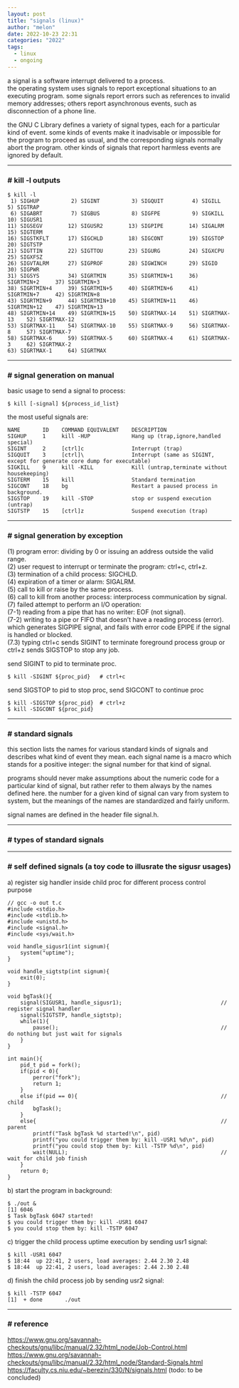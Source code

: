 ```yaml
---
layout: post
title: "signals (linux)"
author: "melon"
date: 2022-10-23 22:31
categories: "2022" 
tags:
  - linux
  - ongoing
---
```


a signal is a software interrupt delivered to a process.  
the operating system uses signals to report exceptional situations to an executing program.
some signals report errors such as references to invalid memory addresses;
others report asynchronous events, such as disconnection of a phone line.

the GNU C Library defines a variety of signal types, each for a particular kind of event.
some kinds of events make it inadvisable or impossible for the program to proceed as usual,
and the corresponding signals normally abort the program.
other kinds of signals that report harmless events are ignored by default.

<hr>

### # kill -l outputs
```text
$ kill -l
 1) SIGHUP          2) SIGINT          3) SIGQUIT         4) SIGILL          5) SIGTRAP
 6) SIGABRT         7) SIGBUS          8) SIGFPE          9) SIGKILL        10) SIGUSR1
11) SIGSEGV        12) SIGUSR2        13) SIGPIPE        14) SIGALRM        15) SIGTERM
16) SIGSTKFLT      17) SIGCHLD        18) SIGCONT        19) SIGSTOP        20) SIGTSTP
21) SIGTTIN        22) SIGTTOU        23) SIGURG         24) SIGXCPU        25) SIGXFSZ
26) SIGVTALRM      27) SIGPROF        28) SIGWINCH       29) SIGIO          30) SIGPWR
31) SIGSYS         34) SIGRTMIN       35) SIGRTMIN+1     36) SIGRTMIN+2     37) SIGRTMIN+3
38) SIGRTMIN+4     39) SIGRTMIN+5     40) SIGRTMIN+6     41) SIGRTMIN+7     42) SIGRTMIN+8
43) SIGRTMIN+9     44) SIGRTMIN+10    45) SIGRTMIN+11    46) SIGRTMIN+12    47) SIGRTMIN+13
48) SIGRTMIN+14    49) SIGRTMIN+15    50) SIGRTMAX-14    51) SIGRTMAX-13    52) SIGRTMAX-12
53) SIGRTMAX-11    54) SIGRTMAX-10    55) SIGRTMAX-9     56) SIGRTMAX-8     57) SIGRTMAX-7
58) SIGRTMAX-6     59) SIGRTMAX-5     60) SIGRTMAX-4     61) SIGRTMAX-3     62) SIGRTMAX-2
63) SIGRTMAX-1     64) SIGRTMAX
```

<hr>

### # signal generation on manual
basic usage to send a signal to process:

```text
$ kill [-signal] ${process_id_list}
```

the most useful signals are:

```text
NAME       ID    COMMAND EQUIVALENT    DESCRIPTION
SIGHUP	   1     kill -HUP             Hang up (trap,ignore,handled special)
SIGINT	   2     [ctrl]c               Interrupt (trap)
SIGQUIT	   3     [ctrl]\               Interrupt (same as SIGINT, except for generate core dump for executable)
SIGKILL	   9     kill -KILL            Kill (untrap,terminate without housekeeping)
SIGTERM	   15    kill                  Standard termination
SIGCONT	   18    bg                    Restart a paused process in background.
SIGSTOP	   19    kill -STOP            stop or suspend execution (untrap)
SIGTSTP	   15    [ctrl]z               Suspend execution (trap)
```

<hr>

### # signal generation by exception
(1) program error: dividing by 0 or issuing an address outside the valid range.  
(2) user request to interrupt or terminate the program: ctrl+c, ctrl+z.  
(3) termination of a child process: SIGCHLD.  
(4) expiration of a timer or alarm: SIGALRM.  
(5) call to kill or raise by the same process.  
(6) call to kill from another process: interprocess communication by signal.  
(7) failed attempt to perform an I/O operation:  
(7-1) reading from a pipe that has no writer: EOF (not signal).  
(7-2) writing to a pipe or FIFO that doesn’t have a reading process (error).
which generates SIGPIPE signal, and fails with error code EPIPE if the signal is
handled or blocked.  
(7.3) typing ctrl+c sends SIGINT to terminate foreground process group or ctrl+z
sends SIGSTOP to stop any job.

send SIGINT to pid to terminate proc.

```text
$ kill -SIGINT ${proc_pid}   # ctrl+c
```

send SIGSTOP to pid to stop proc, send SIGCONT to continue proc

```text
$ kill -SIGSTOP ${proc_pid}  # ctrl+z
$ kill -SIGCONT ${proc_pid}
```

<hr>

### # standard signals
this section lists the names for various standard kinds of signals and
describes what kind of event they mean.
each signal name is a macro which stands for a positive integer:
the signal number for that kind of signal.

programs should never make assumptions about the numeric code for a particular kind of signal,
but rather refer to them always by the names defined here.
the number for a given kind of signal can vary from system to system,
but the meanings of the names are standardized and fairly uniform.

signal names are defined in the header file signal.h.

<hr>

### # types of standard signals

<hr>

### # self defined signals (a toy code to illusrate the sigusr usages)
a) register sig handler inside child proc for different process control purpose

```text
// gcc -o out t.c
#include <stdio.h>
#include <stdlib.h>
#include <unistd.h>
#include <signal.h>
#include <sys/wait.h>

void handle_sigusr1(int signum){
    system("uptime");
}

void handle_sigtstp(int signum){
    exit(0);
}

void bgTask(){
    signal(SIGUSR1, handle_sigusr1);                               // register signal handler
    signal(SIGTSTP, handle_sigtstp);
    while(1){
        pause();                                                   // do nothing but just wait for signals
    }
}

int main(){
    pid_t pid = fork();
    if(pid < 0){
        perror("fork");
        return 1;
    }
    else if(pid == 0){                                             // child
        bgTask();
    }
    else{                                                          // parent
        printf("Task bgTask %d started!\n", pid)
        printf("you could trigger them by: kill -USR1 %d\n", pid)
        printf("you could stop them by: kill -TSTP %d\n", pid)
        wait(NULL);                                                // wait for child job finish
    }
    return 0;
}
```

b) start the program in background:

```text
$ ./out &
[1] 6046
$ Task bgTask 6047 started!
$ you could trigger them by: kill -USR1 6047
$ you could stop them by: kill -TSTP 6047
```

c) trigger the child process uptime execution by sending usr1 signal:

```text
$ kill -USR1 6047
$ 18:44  up 22:41, 2 users, load averages: 2.44 2.30 2.48
$ 18:44  up 22:41, 2 users, load averages: 2.44 2.30 2.48
```

d) finish the child process job by sending usr2 signal:

```text
$ kill -TSTP 6047
[1]  + done       ./out
```

<hr>

### # reference
https://www.gnu.org/savannah-checkouts/gnu/libc/manual/2.32/html_node/Job-Control.html  
https://www.gnu.org/savannah-checkouts/gnu/libc/manual/2.32/html_node/Standard-Signals.html  
https://faculty.cs.niu.edu/~berezin/330/N/signals.html (todo: to be concluded)

